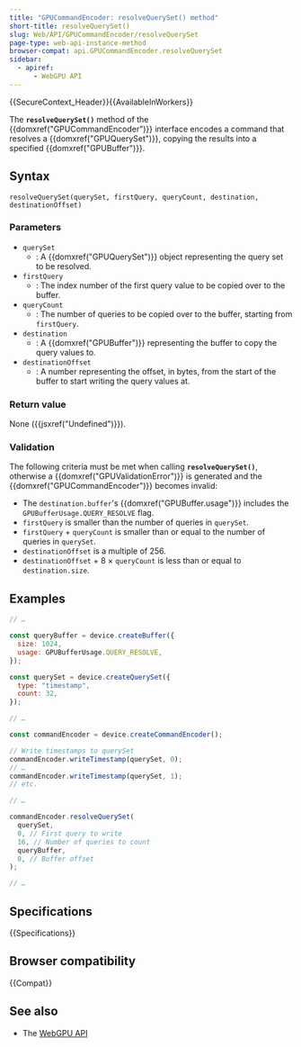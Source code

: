 ```yaml
---
title: "GPUCommandEncoder: resolveQuerySet() method"
short-title: resolveQuerySet()
slug: Web/API/GPUCommandEncoder/resolveQuerySet
page-type: web-api-instance-method
browser-compat: api.GPUCommandEncoder.resolveQuerySet
sidebar:
  - apiref:
      - WebGPU API
---
```


{{SecureContext_Header}}{{AvailableInWorkers}}

The **`resolveQuerySet()`** method of the
{{domxref("GPUCommandEncoder")}} interface encodes a command that resolves a {{domxref("GPUQuerySet")}}, copying the results into a specified {{domxref("GPUBuffer")}}.

## Syntax

```js-nolint
resolveQuerySet(querySet, firstQuery, queryCount, destination, destinationOffset)
```

### Parameters

- `querySet`
  - : A {{domxref("GPUQuerySet")}} object representing the query set to be resolved.
- `firstQuery`
  - : The index number of the first query value to be copied over to the buffer.
- `queryCount`
  - : The number of queries to be copied over to the buffer, starting from `firstQuery`.
- `destination`
  - : A {{domxref("GPUBuffer")}} representing the buffer to copy the query values to.
- `destinationOffset`
  - : A number representing the offset, in bytes, from the start of the buffer to start writing the query values at.

### Return value

None ({{jsxref("Undefined")}}).

### Validation

The following criteria must be met when calling **`resolveQuerySet()`**, otherwise a {{domxref("GPUValidationError")}} is generated and the {{domxref("GPUCommandEncoder")}} becomes invalid:

- The `destination.buffer`'s {{domxref("GPUBuffer.usage")}} includes the `GPUBufferUsage.QUERY_RESOLVE` flag.
- `firstQuery` is smaller than the number of queries in `querySet`.
- `firstQuery` + `queryCount` is smaller than or equal to the number of queries in `querySet`.
- `destinationOffset` is a multiple of 256.
- `destinationOffset` + 8 × `queryCount` is less than or equal to `destination.size`.

## Examples

```js
// …

const queryBuffer = device.createBuffer({
  size: 1024,
  usage: GPUBufferUsage.QUERY_RESOLVE,
});

const querySet = device.createQuerySet({
  type: "timestamp",
  count: 32,
});

// …

const commandEncoder = device.createCommandEncoder();

// Write timestamps to querySet
commandEncoder.writeTimestamp(querySet, 0);
// …
commandEncoder.writeTimestamp(querySet, 1);
// etc.

// …

commandEncoder.resolveQuerySet(
  querySet,
  0, // First query to write
  16, // Number of queries to count
  queryBuffer,
  0, // Buffer offset
);

// …
```

## Specifications

{{Specifications}}

## Browser compatibility

{{Compat}}

## See also

- The [WebGPU API](/en-US/docs/Web/API/WebGPU_API)

